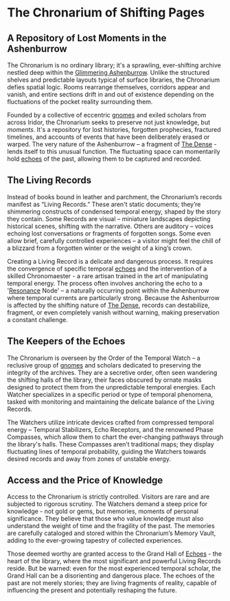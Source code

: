 # The Chronarium of Shifting Pages

## A Repository of Lost Moments in the Ashenburrow

The Chronarium is no ordinary library; it's a sprawling, ever-shifting archive nestled deep within the [Glimmering Ashenburrow](/geography/settlement/city/glimmering-ashenburrow.md). Unlike the structured shelves and predictable layouts typical of surface libraries, the Chronarium defies spatial logic. Rooms rearrange themselves, corridors appear and vanish, and entire sections drift in and out of existence depending on the fluctuations of the pocket reality surrounding them.

Founded by a collective of eccentric [gnomes](/raw/20250501/gnome/gnomes.md) and exiled scholars from across Iridor, the Chronarium seeks to preserve not just knowledge, but *moments*. It's a repository for lost histories, forgotten prophecies, fractured timelines, and accounts of events that have been deliberately erased or warped. The very nature of the Ashenburrow – a fragment of [The Dense](/geography/realm/the-dense.md) - lends itself to this unusual function. The fluctuating space can momentarily hold [echoes](/raw/20250501/soul/echoes.md) of the past, allowing them to be captured and recorded.

## The Living Records

Instead of books bound in leather and parchment, the Chronarium’s records manifest as “Living Records.” These aren't static documents; they’re shimmering constructs of condensed temporal energy, shaped by the story they contain. Some Records are visual – miniature landscapes depicting historical scenes, shifting with the narrative. Others are auditory – voices echoing lost conversations or fragments of forgotten songs. Some even allow brief, carefully controlled experiences – a visitor might feel the chill of a blizzard from a forgotten winter or the weight of a king’s crown.

Creating a Living Record is a delicate and dangerous process. It requires the convergence of specific temporal [echoes](/raw/20250501/soul/echoes.md) and the intervention of a skilled Chronomaester - a rare artisan trained in the art of manipulating temporal energy. The process often involves anchoring the echo to a '[Resonance](/raw/20250501/resonance/resonance.md) Node' – a naturally occurring point within the Ashenburrow where temporal currents are particularly strong. Because the Ashenburrow is affected by the shifting nature of [The Dense](/geography/realm/the-dense.md), records can destabilize, fragment, or even completely vanish without warning, making preservation a constant challenge.

## The Keepers of the Echoes

The Chronarium is overseen by the Order of the Temporal Watch – a reclusive group of [gnomes](/raw/20250501/gnome/gnomes.md) and scholars dedicated to preserving the integrity of the archives. They are a secretive order, often seen wandering the shifting halls of the library, their faces obscured by ornate masks designed to protect them from the unpredictable temporal energies. Each Watcher specializes in a specific period or type of temporal phenomena, tasked with monitoring and maintaining the delicate balance of the Living Records.

The Watchers utilize intricate devices crafted from compressed temporal energy – Temporal Stabilizers, Echo Receptors, and the renowned Phase Compasses, which allow them to chart the ever-changing pathways through the library's halls. These Compasses aren’t traditional maps; they display fluctuating lines of temporal probability, guiding the Watchers towards desired records and away from zones of unstable energy.

## Access and the Price of Knowledge

Access to the Chronarium is strictly controlled. Visitors are rare and are subjected to rigorous scrutiny. The Watchers demand a steep price for knowledge - not gold or gems, but memories, moments of personal significance. They believe that those who value knowledge must also understand the weight of time and the fragility of the past. The memories are carefully cataloged and stored within the Chronarium’s Memory Vault, adding to the ever-growing tapestry of collected experiences.

Those deemed worthy are granted access to the Grand Hall of [Echoes](/raw/20250501/soul/echoes.md) - the heart of the library, where the most significant and powerful Living Records reside. But be warned: even for the most experienced temporal scholar, the Grand Hall can be a disorienting and dangerous place. The echoes of the past are not merely stories; they are living fragments of reality, capable of influencing the present and potentially reshaping the future.
